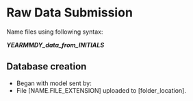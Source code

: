 # Raw Data Submission

Name files using following syntax: 

**_YEARMMDY_data_from_INITIALS_**

## Database creation
* Began with model sent by:
* File [NAME.FILE_EXTENSION] uploaded to [folder_location].
